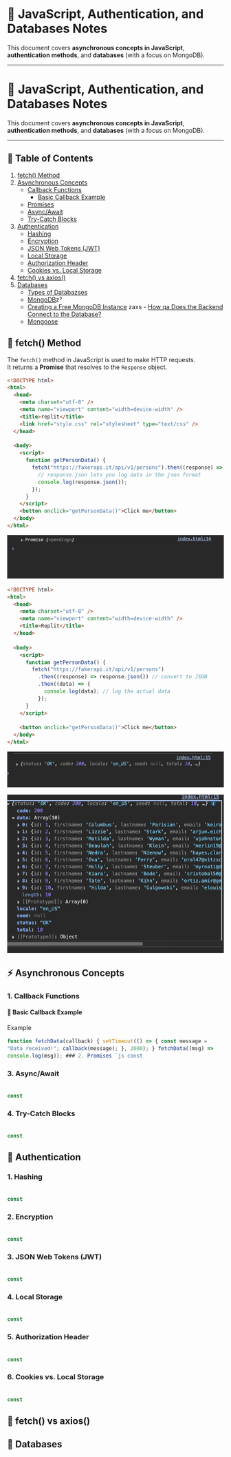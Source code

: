 # 📑 JavaScript, Authentication, and Databases Notes

This document covers **asynchronous concepts in JavaScript**, **authentication methods**, and **databases** (with a focus on MongoDB).

---

# 📑 JavaScript, Authentication, and Databases Notes

This document covers **asynchronous concepts in JavaScript**, **authentication methods**, and **databases** (with a focus on MongoDB).

---

## 📌 Table of Contents

1. [fetch() Method](#-fetch-method)
2. [Asynchronous Concepts](#-asynchronous-concepts)
   - [Callback Functions](#1-callback-functions)
     - [Basic Callback Example](#-basic-callback-example)
   - [Promises](#2-promises)
   - [Async/Await](#3-asyncawait)
   - [Try-Catch Blocks](#4-try-catch-blocks)
3. [Authentication](#-authentication)
   - [Hashing](#1-hashing)
   - [Encryption](#2-encryption)
   - [JSON Web Tokens (JWT)](#3-json-web-tokens-jwt)
   - [Local Storage](#4-local-storage)
   - [Authorization Header](#5-authorization-header)
   - [Cookies vs. Local Storage](#6-cookies-vs-local-storage-for-storing-jwt-tokens)
4. [fetch() vs axios()](#-fetch-vs-axios)
5. [Databases](#-databases)
   - [Types of Databazses](#types-of-databases)
   - [MongoDB](#mongodb)zˀ
   - [Creating a Free MongoDB Instance](#creating-a-free-mongodb-instance)
 zaxs   - [How  qa  Does the Backend Connect to the Database?](#how-does-the-backend-connect-to-the-database)
   - [Mongoose](#mongoose)

## 🚀 fetch() Method

The `fetch()` method in JavaScript is used to make HTTP requests.  
It returns a **Promise** that resolves to the `Response` object.

```html
<!DOCTYPE html>
<html>
  <head>
    <meta charset="utf-8" />
    <meta name="viewport" content="width=device-width" />
    <title>replit</title>
    <link href="style.css" rel="stylesheet" type="text/css" />
  </head>

  <body>
    <script>
      function getPersonData() {
        fetch("https://fakerapi.it/api/v1/persons").then((response) => {
          // response.json lets you log data in the json format
          console.log(response.json());
        });
      }
    </script>
    <button onclick="getPersonData()">Click me</button>
  </body>
</html>
```

[![Promise-Pending](./Images/Promise-Pending.png)](./Images/Promise-Pending.png)

```html
<!DOCTYPE html>
<html>
  <head>
    <meta charset="utf-8" />
    <meta name="viewport" content="width=device-width" />
    <title>Replit</title>
  </head>

  <body>
    <script>
      function getPersonData() {
        fetch("https://fakerapi.it/api/v1/persons")
          .then((response) => response.json()) // convert to JSON
          .then((data) => {
            console.log(data); // log the actual data
          });
      }
    </script>

    <button onclick="getPersonData()">Click me</button>
  </body>
</html>
```

[![Promise-fullfilled](./Images/Promise-fullfilled.png)](./Images/Promise-fullfilled.png)

[![data](./Images/data.png)](./Images/data.png)

## ⚡ Asynchronous Concepts

### 1. Callback Functions

#### 🔹 Basic Callback Example

Example

```js
function fetchData(callback) { setTimeout(() => { const message =
"Data received!"; callback(message); }, 2000); } fetchData((msg) =>
console.log(msg)); ### 2. Promises `js const

```

### 3. Async/Await

```js

const
```

### 4. Try-Catch Blocks

```js

const
```

## 🔐 Authentication

### 1. Hashing

```js

const
```

### 2. Encryption

```js

const
```

### 3. JSON Web Tokens (JWT)

```js

const
```

### 4. Local Storage

```js

const
```

### 5. Authorization Header

```js

const
```

### 6. Cookies vs. Local Storage

```js

const
```

## 🔄 fetch() vs axios()

## 💾 Databases

```

```
